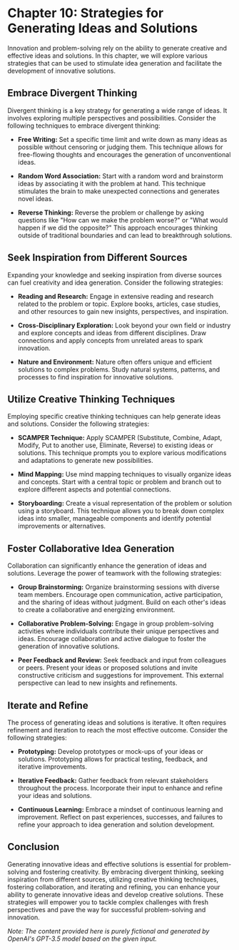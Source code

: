 Chapter 10: Strategies for Generating Ideas and Solutions
=========================================================

Innovation and problem-solving rely on the ability to generate creative and effective ideas and solutions. In this chapter, we will explore various strategies that can be used to stimulate idea generation and facilitate the development of innovative solutions.

Embrace Divergent Thinking
--------------------------

Divergent thinking is a key strategy for generating a wide range of ideas. It involves exploring multiple perspectives and possibilities. Consider the following techniques to embrace divergent thinking:

* **Free Writing:** Set a specific time limit and write down as many ideas as possible without censoring or judging them. This technique allows for free-flowing thoughts and encourages the generation of unconventional ideas.

* **Random Word Association:** Start with a random word and brainstorm ideas by associating it with the problem at hand. This technique stimulates the brain to make unexpected connections and generates novel ideas.

* **Reverse Thinking:** Reverse the problem or challenge by asking questions like "How can we make the problem worse?" or "What would happen if we did the opposite?" This approach encourages thinking outside of traditional boundaries and can lead to breakthrough solutions.

Seek Inspiration from Different Sources
---------------------------------------

Expanding your knowledge and seeking inspiration from diverse sources can fuel creativity and idea generation. Consider the following strategies:

* **Reading and Research:** Engage in extensive reading and research related to the problem or topic. Explore books, articles, case studies, and other resources to gain new insights, perspectives, and inspiration.

* **Cross-Disciplinary Exploration:** Look beyond your own field or industry and explore concepts and ideas from different disciplines. Draw connections and apply concepts from unrelated areas to spark innovation.

* **Nature and Environment:** Nature often offers unique and efficient solutions to complex problems. Study natural systems, patterns, and processes to find inspiration for innovative solutions.

Utilize Creative Thinking Techniques
------------------------------------

Employing specific creative thinking techniques can help generate ideas and solutions. Consider the following strategies:

* **SCAMPER Technique:** Apply SCAMPER (Substitute, Combine, Adapt, Modify, Put to another use, Eliminate, Reverse) to existing ideas or solutions. This technique prompts you to explore various modifications and adaptations to generate new possibilities.

* **Mind Mapping:** Use mind mapping techniques to visually organize ideas and concepts. Start with a central topic or problem and branch out to explore different aspects and potential connections.

* **Storyboarding:** Create a visual representation of the problem or solution using a storyboard. This technique allows you to break down complex ideas into smaller, manageable components and identify potential improvements or alternatives.

Foster Collaborative Idea Generation
------------------------------------

Collaboration can significantly enhance the generation of ideas and solutions. Leverage the power of teamwork with the following strategies:

* **Group Brainstorming:** Organize brainstorming sessions with diverse team members. Encourage open communication, active participation, and the sharing of ideas without judgment. Build on each other's ideas to create a collaborative and energizing environment.

* **Collaborative Problem-Solving:** Engage in group problem-solving activities where individuals contribute their unique perspectives and ideas. Encourage collaboration and active dialogue to foster the generation of innovative solutions.

* **Peer Feedback and Review:** Seek feedback and input from colleagues or peers. Present your ideas or proposed solutions and invite constructive criticism and suggestions for improvement. This external perspective can lead to new insights and refinements.

Iterate and Refine
------------------

The process of generating ideas and solutions is iterative. It often requires refinement and iteration to reach the most effective outcome. Consider the following strategies:

* **Prototyping:** Develop prototypes or mock-ups of your ideas or solutions. Prototyping allows for practical testing, feedback, and iterative improvements.

* **Iterative Feedback:** Gather feedback from relevant stakeholders throughout the process. Incorporate their input to enhance and refine your ideas and solutions.

* **Continuous Learning:** Embrace a mindset of continuous learning and improvement. Reflect on past experiences, successes, and failures to refine your approach to idea generation and solution development.

Conclusion
----------

Generating innovative ideas and effective solutions is essential for problem-solving and fostering creativity. By embracing divergent thinking, seeking inspiration from different sources, utilizing creative thinking techniques, fostering collaboration, and iterating and refining, you can enhance your ability to generate innovative ideas and develop creative solutions. These strategies will empower you to tackle complex challenges with fresh perspectives and pave the way for successful problem-solving and innovation.

*Note: The content provided here is purely fictional and generated by OpenAI's GPT-3.5 model based on the given input.*
